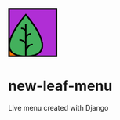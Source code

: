 <img src="https://raw.githubusercontent.com/exinmusic/new-leaf-menu/master/nlm/menu/static/img/nlm_logo.png" alt="nlm logo" width="100" height="100">

# new-leaf-menu 
Live menu created with Django
